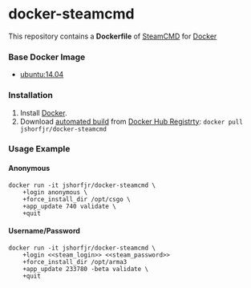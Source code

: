 # docker-steamcmd

This repository contains a **Dockerfile** of [SteamCMD](https://developer.valvesoftware.com/wiki/SteamCMD) for [Docker](https://www.docker.com)

### Base Docker Image
* [ubuntu:14.04](https://hub.docker.com/_/ubuntu/)

### Installation

1. Install [Docker](https://www.docker.com).
2. Download [automated build](https://hub.docker.com/r/jshorfjr/docker-steamcmd/~/dockerfile/) from [Docker Hub Registrty](https://registry.hub.docker.com/): `docker pull jshorfjr/docker-steamcmd`

### Usage Example
#### Anonymous
```
docker run -it jshorfjr/docker-steamcmd \
    +login anonymous \
    +force_install_dir /opt/csgo \
    +app_update 740 validate \
    +quit
```
#### Username/Password
```
docker run -it jshorfjr/docker-steamcmd \
    +login <<steam_login>> <<steam_password>>
    +force_install_dir /opt/arma3
    +app_update 233780 -beta validate \
    +quit
```